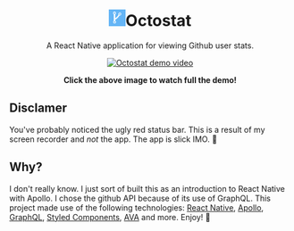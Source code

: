<h1 align="center"><img src="/ios/octostat/Images.xcassets/AppIcon.appiconset/Octostat.png" height="30">Octostat</h1>
<p align="center">A React Native application for viewing Github user stats.</p>
<p align="center">
  <a href="http://www.youtube.com/watch?feature=player_embedded&v=6VpBSToQ0uM" target="_blank">
    <img src="http://img.youtube.com/vi/6VpBSToQ0uM/0.jpg" alt="Octostat demo video" style="max-width:100%;" />
  </a>
</p>
<p align="center"><strong>Click the above image to watch full the demo!</strong></p>
<h2>Disclamer</h2>
<p>You've probably noticed the ugly red status bar. This is a result of my screen recorder and <em>not</em> the app. The app is slick IMO. 💫</p>
<h2>Why?</h2>
<p>
  I don't really know. I just sort of built this as an introduction to React Native with Apollo. I chose the github API because of its use of GraphQL. This project made use of the following technologies: 
  <a href="http://facebook.github.io/react-native/">React Native</a>, <a href="http://dev.apollodata.com">Apollo</a>, <a href="http://graphql.org">GraphQL</a>, <a href="https://www.styled-components.com">Styled Components</a>, <a href="https://github.com/avajs">AVA</a> and more.
  Enjoy! 🎉
</p>
